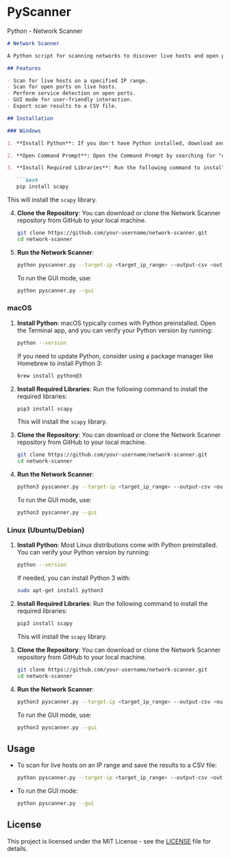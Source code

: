 # PyScanner
Python - Network Scanner

```markdown
# Network Scanner

A Python script for scanning networks to discover live hosts and open ports.

## Features

- Scan for live hosts on a specified IP range.
- Scan for open ports on live hosts.
- Perform service detection on open ports.
- GUI mode for user-friendly interaction.
- Export scan results to a CSV file.

## Installation

### Windows

1. **Install Python**: If you don't have Python installed, download and install it from the official Python website: [Python Downloads](https://www.python.org/downloads/).

2. **Open Command Prompt**: Open the Command Prompt by searching for "cmd" or "Command Prompt" in the Start menu.

3. **Install Required Libraries**: Run the following command to install the required libraries:

   ```bash
   pip install scapy
   ```

   This will install the `scapy` library.

4. **Clone the Repository**: You can download or clone the Network Scanner repository from GitHub to your local machine.

   ```bash
   git clone https://github.com/your-username/network-scanner.git
   cd network-scanner
   ```

5. **Run the Network Scanner**:

   ```bash
   python pyscanner.py --target-ip <target_ip_range> --output-csv <output_csv_filename>
   ```

   To run the GUI mode, use:

   ```bash
   python pyscanner.py --gui
   ```

### macOS

1. **Install Python**: macOS typically comes with Python preinstalled. Open the Terminal app, and you can verify your Python version by running:

   ```bash
   python --version
   ```

   If you need to update Python, consider using a package manager like Homebrew to install Python 3:

   ```bash
   brew install python@3
   ```

2. **Install Required Libraries**: Run the following command to install the required libraries:

   ```bash
   pip3 install scapy
   ```

   This will install the `scapy` library.

3. **Clone the Repository**: You can download or clone the Network Scanner repository from GitHub to your local machine.

   ```bash
   git clone https://github.com/your-username/network-scanner.git
   cd network-scanner
   ```

4. **Run the Network Scanner**:

   ```bash
   python3 pyscanner.py --target-ip <target_ip_range> --output-csv <output_csv_filename>
   ```

   To run the GUI mode, use:

   ```bash
   python3 pyscanner.py --gui
   ```

### Linux (Ubuntu/Debian)

1. **Install Python**: Most Linux distributions come with Python preinstalled. You can verify your Python version by running:

   ```bash
   python --version
   ```

   If needed, you can install Python 3 with:

   ```bash
   sudo apt-get install python3
   ```

2. **Install Required Libraries**: Run the following command to install the required libraries:

   ```bash
   pip3 install scapy
   ```

   This will install the `scapy` library.

3. **Clone the Repository**: You can download or clone the Network Scanner repository from GitHub to your local machine.

   ```bash
   git clone https://github.com/your-username/network-scanner.git
   cd network-scanner
   ```

4. **Run the Network Scanner**:

   ```bash
   python3 pyscanner.py --target-ip <target_ip_range> --output-csv <output_csv_filename>
   ```

   To run the GUI mode, use:

   ```bash
   python3 pyscanner.py --gui
   ```

## Usage

- To scan for live hosts on an IP range and save the results to a CSV file:

  ```bash
  python pyscanner.py --target-ip <target_ip_range> --output-csv <output_csv_filename>
  ```

- To run the GUI mode:

  ```bash
  python pyscanner.py --gui
  ```

## License

This project is licensed under the MIT License - see the [LICENSE](LICENSE) file for details.
```
